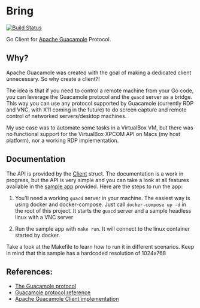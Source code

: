 # Bring
[![Build Status](https://github.com/deluan/bring/workflows/CI/badge.svg)](https://github.com/deluan/bring/actions) 

Go Client for [Apache Guacamole](http://guacamole.apache.org) Protocol.

## Why?
Apache Guacamole was created with the goal of making a dedicated client unnecessary. So why create a client?!

The idea is that if you need to control a remote machine from your Go code, you can leverage the Guacamole protocol and the `guacd` server as a bridge. This way you can use any protocol supported by Guacamole (currently RDP and VNC, with X11 coming in the future) to do screen capture and remote control of networked servers/desktop machines.

My use case was to automate some tasks in a VirtualBox VM, but there was no functional support for the VirtualBox XPCOM API on Macs (my host platform), nor a working RDP implementation.

## Documentation

The API is provided by the [Client](client.go) struct. The documentation is a work in progress, but the API is very simple and you can take a look at all features available in the [sample app](app) provided. Here are the steps to run the app:

1) You'll need a working `guacd` server in your machine. The easiest way is using docker and docker-compose. Just call `docker-compose up -d` in the root of this project. It starts the `guacd` server and a sample headless linux with a VNC server

2) Run the sample app with `make run`. It will connect to the linux container started by docker.

Take a look at the Makefile to learn how to run it in different scenarios. Keep in mind that this sample has a hardcoded resolution of 1024x768

## References:
- [The Guacamole protocol](http://guacamole.apache.org/doc/gug/guacamole-protocol.html)
- [Guacamole protocol reference](http://guacamole.apache.org/doc/gug/protocol-reference.html#rect-instruction)
- [Apache Guacamole Client implementation](https://github.com/apache/guacamole-client/tree/master/guacamole-common-js)
